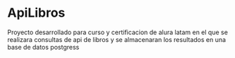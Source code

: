 # ApiLibros

Proyecto desarrollado para curso y certificacion de alura latam en el que se realizara consultas de api de libros y se
almacenaran los resultados en una base de datos postgress
